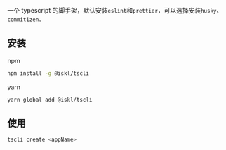 一个 typescript 的脚手架，默认安装`eslint`和`prettier`，可以选择安装`husky`、`commitizen`。

## 安装

npm

```sh
npm install -g @iskl/tscli
```

yarn

```sh
yarn global add @iskl/tscli
```

## 使用

```sh
tscli create <appName>
```
